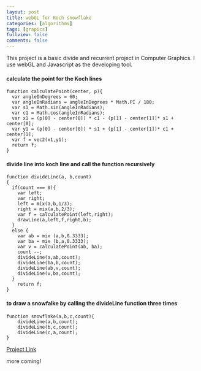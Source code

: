 ```yaml
---
layout: post
title: webGL for Koch snowflake
categories: [algorithms]
tags: [grapics]
fullview: false
comments: false
---
```

This project is a basic divide and recurrent project in Computer Graphics. I use webGL and Javascript as the developing tool.
#### calculate the point for the Koch lines
    function calculatePoint(center, p){
      var angleInDegrees = 60;
      var angleInRadians = angleInDegrees * Math.PI / 180;
      var s1 = Math.sin(angleInRadians);
      var c1 = Math.cos(angleInRadians);
      var x1 = (p[0] - center[0]) * c1 - (p[1] - center[1])* s1 + center[0];
      var y1 = (p[0] - center[0]) * s1 + (p[1] - center[1])* c1 + center[1];
      var f = vec2(x1,y1);
      return f;
    }
#### divide line into koch line and call the function recursively
    function divideLine(a, b,count)
    {
      if(count === 0){
        var left;
        var right;
        left = mix(a,b,1/3);
        right = mix(a,b,2/3);
        var f = calculatePoint(left,right);
        drawLine(a,left,f,right,b);
      }
      else {
        var ab = mix (a,b,0.3333);
        var ba = mix (b,a,0.3333);
        var v = calculatePoint(ab, ba);
        count --;
        divideLine(a,ab,count);
        divideLine(ba,b,count);
        divideLine(ab,v,count);
        divideLine(v,ba,count);
      }
        return f;
    }
#### to draw a snowfalke by calling the divideLine function three times
    function snowflake(a,b,c,count){
        divideLine(a,b,count);
        divideLine(b,c,count);
        divideLine(c,a,count);
    }
    
[Project Link](https://scao7.github.io/cs435/project1/snowflake.html)

more coming!
